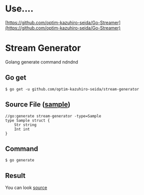 # Use....

[https://github.com/optim-kazuhiro-seida/Go-Streamer](https://github.com/optim-kazuhiro-seida/Go-Streamer)

# Stream Generator

Golang generate command ndndnd

## Go get

```shell script
$ go get -u github.com/optim-kazuhiro-seida/stream-generator
```

## Source File ([sample](./sample/sample.go))

```shell script
//go:generate stream-generator -type=Sample
type Sample struct {
	Str string
	Int int
}
```


## Command

```shell script
$ go generate
```

## Result

You can look [source](./sample/sample_stream.go)
